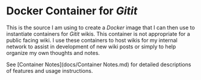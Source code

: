 # Docker Container for *Gitit*

This is the source I am using to create a *Docker* image that I can then use to instantiate 
containers for *Gitit* wikis. This container is not appropriate for a public facing wiki. 
I use these containers to host wikis for my internal network to assist in development of new wiki posts 
or simply to help organize my own thoughts and notes.

See [Container Notes](docs/Container Notes.md) for detailed descriptions of features and usage instructions.

